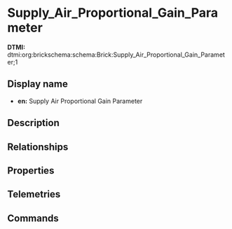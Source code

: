 # Supply_Air_Proportional_Gain_Parameter
**DTMI:** dtmi:org:brickschema:schema:Brick:Supply_Air_Proportional_Gain_Parameter;1
## Display name
- **en:** Supply Air Proportional Gain Parameter
## Description
## Relationships
## Properties
## Telemetries
## Commands
